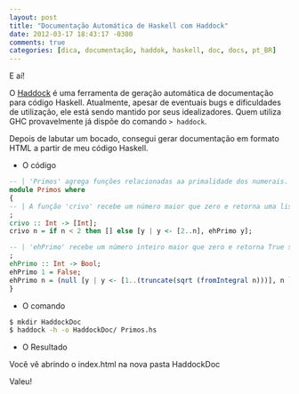 ```yaml
---
layout: post
title: "Documentação Automática de Haskell com Haddock"
date: 2012-03-17 18:43:17 -0300
comments: true
categories: [dica, documentação, haddok, haskell, doc, docs, pt_BR]
---
```


E aí!

O [Haddock](http://www.haskell.org/haddock/) é uma ferramenta de geração
automática de documentação para código Haskell. Atualmente, apesar de eventuais
bugs e dificuldades de utilização, ele está sendo mantido por seus idealizadores.
Quem utiliza GHC provavelmente já dispõe do comando `> haddock`.

Depois de labutar um bocado, consegui gerar documentação em formato HTML a partir
de meu código Haskell.

<!-- more -->

* O código
```haskell
-- | 'Primos' agrega funções relacionadas aa primalidade dos numerais.
module Primos where
{
-- | A função 'crivo' recebe um número maior que zero e retorna uma lista de Int com todos os números primos até n. Ela utiliza a função 'ehPrimo' para descobrir se um número é primo. :)
;
crivo :: Int -> [Int];
crivo n = if n < 2 then [] else [y | y <- [2..n], ehPrimo y];

-- | 'ehPrimo' recebe um número inteiro maior que zero e retorna True se ele for primo ou False caso contrário.
;
ehPrimo :: Int -> Bool;
ehPrimo 1 = False;
ehPrimo n = (null [y | y <- [1..(truncate(sqrt (fromIntegral n)))], n `mod` y == 0, y /= n, y /= 1]);
}
```
* O comando
```bash
$ mkdir HaddockDoc
$ haddock -h -o HaddockDoc/ Primos.hs
```

* O Resultado

Você vê abrindo o index.html na nova pasta HaddockDoc

Valeu!
